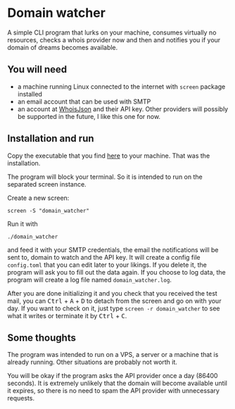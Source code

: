 # Domain watcher
A simple CLI program that lurks on your machine, consumes virtually no resources, checks a whois provider now and then and notifies you if your domain of dreams becomes available.
## You will need
- a machine running Linux connected to the internet with `screen` package installed
- an  email account that can be used with SMTP
- an account at [WhoisJson](https://whoisjson.com) and their API key. Other providers will possibly be supported in the future, I like this one for now.
## Installation and run
Copy the executable that you find [here](https://github.com/FaultierSP/domain_watcher/releases/latest) to your machine. That was the installation.

The program will block your terminal. So it is intended to run on the separated screen instance.

Create a new screen:
~~~
screen -S "domain_watcher"
~~~
Run it with
~~~
./domain_watcher
~~~
and feed it with your SMTP credentials, the email the notifications will be sent to, domain to watch and the API key. It will create a config file `config.toml` that you can edit later to your likings. If you delete it, the program will ask you to fill out the data again. If you choose to log data, the program will create a log file named `domain_watcher.log`.

After you are done initializing it and you check that you received the test mail, you can <kbd>Ctrl</kbd> + <kbd>A</kbd> + <kbd>D</kbd> to detach from the screen and go on with your day. If you want to check on it, just type `screen -r domain_watcher` to see what it writes or terminate it by <kbd>Ctrl</kbd> + <kbd>C</kbd>.
## Some thoughts
The program was intended to run on a VPS, a server or a machine that is already running. Other situations are probably not worth it.

You will be okay if the program asks the API provider once a day (86400 seconds). It is extremely unlikely that the domain will become available until it expires, so there is no need to spam the API provider with unnecessary requests.
